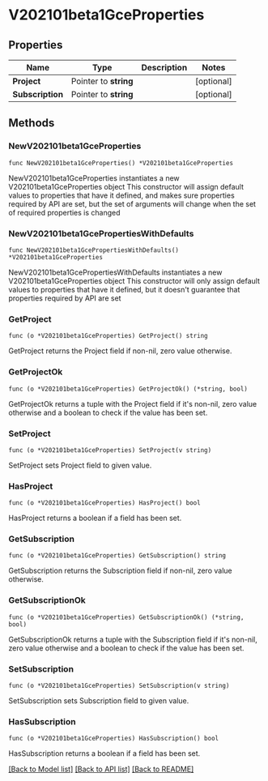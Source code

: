 # V202101beta1GceProperties

## Properties

Name | Type | Description | Notes
------------ | ------------- | ------------- | -------------
**Project** | Pointer to **string** |  | [optional] 
**Subscription** | Pointer to **string** |  | [optional] 

## Methods

### NewV202101beta1GceProperties

`func NewV202101beta1GceProperties() *V202101beta1GceProperties`

NewV202101beta1GceProperties instantiates a new V202101beta1GceProperties object
This constructor will assign default values to properties that have it defined,
and makes sure properties required by API are set, but the set of arguments
will change when the set of required properties is changed

### NewV202101beta1GcePropertiesWithDefaults

`func NewV202101beta1GcePropertiesWithDefaults() *V202101beta1GceProperties`

NewV202101beta1GcePropertiesWithDefaults instantiates a new V202101beta1GceProperties object
This constructor will only assign default values to properties that have it defined,
but it doesn't guarantee that properties required by API are set

### GetProject

`func (o *V202101beta1GceProperties) GetProject() string`

GetProject returns the Project field if non-nil, zero value otherwise.

### GetProjectOk

`func (o *V202101beta1GceProperties) GetProjectOk() (*string, bool)`

GetProjectOk returns a tuple with the Project field if it's non-nil, zero value otherwise
and a boolean to check if the value has been set.

### SetProject

`func (o *V202101beta1GceProperties) SetProject(v string)`

SetProject sets Project field to given value.

### HasProject

`func (o *V202101beta1GceProperties) HasProject() bool`

HasProject returns a boolean if a field has been set.

### GetSubscription

`func (o *V202101beta1GceProperties) GetSubscription() string`

GetSubscription returns the Subscription field if non-nil, zero value otherwise.

### GetSubscriptionOk

`func (o *V202101beta1GceProperties) GetSubscriptionOk() (*string, bool)`

GetSubscriptionOk returns a tuple with the Subscription field if it's non-nil, zero value otherwise
and a boolean to check if the value has been set.

### SetSubscription

`func (o *V202101beta1GceProperties) SetSubscription(v string)`

SetSubscription sets Subscription field to given value.

### HasSubscription

`func (o *V202101beta1GceProperties) HasSubscription() bool`

HasSubscription returns a boolean if a field has been set.


[[Back to Model list]](../README.md#documentation-for-models) [[Back to API list]](../README.md#documentation-for-api-endpoints) [[Back to README]](../README.md)


